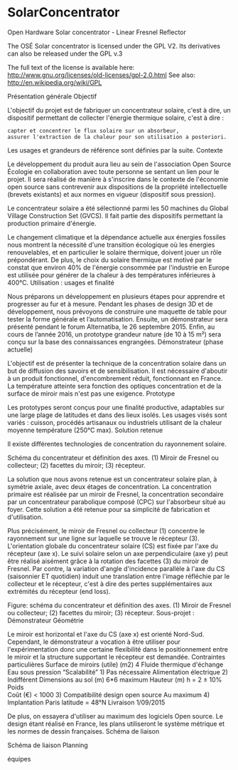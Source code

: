 # SolarConcentrator
Open Hardware Solar concentrator - Linear Fresnel Reflector

 The OSÉ Solar concentrator is licensed under the GPL V2. Its derivatives can also be released under the GPL v.3

The full text of the license is available here:  http://www.gnu.org/licenses/old-licenses/gpl-2.0.html
See also:
     http://en.wikipedia.org/wiki/GPL 


Présentation générale
Objectif

L'objectif du projet est de fabriquer un concentrateur solaire, c'est à dire, un dispositif permettant de collecter l'énergie thermique solaire, c'est à dire :

    capter et concentrer le flux solaire sur un absorbeur,
    assurer l'extraction de la chaleur pour son utilisation a posteriori.

Les usages et grandeurs de référence sont définies par la suite.
Contexte

Le développement du produit aura lieu au sein de l'association Open Source Écologie en collaboration avec toute personne se sentant un lien pour le projet. Il sera réalisé de manière à s'inscrire dans le contexte de l'économie open source sans contrevenir aux dispositions de la propriété intellectuelle (brevets existants) et aux normes en vigueur (dispositif sous pression).

Le concentrateur solaire a été sélectionné parmi les 50 machines du Global Village Construction Set (GVCS). Il fait partie des dispositifs permettant la production primaire d'énergie.

Le changement climatique et la dépendance actuelle aux énergies fossiles nous montrent la nécessité d'une transition écologique où les énergies renouvelables, et en particulier le solaire thermique, doivent jouer un rôle prépondérant. De plus, le choix du solaire thermique est motivé par le constat que environ 40% de l'énergie consommée par l'industrie en Europe est utilisée pour générer de la chaleur à des températures inférieures à 400°C.
Utilisation : usages et finalité

Nous préparons un développement en plusieurs étapes pour apprendre et progresser au fur et à mesure. Pendant les phases de design 3D et de développement, nous prévoyons de construire une maquette de table pour tester la forme générale et l’automatisation. Ensuite, un démonstrateur sera présenté pendant le forum Alternatiba, le 26 septembre 2015. Enfin, au cours de l’année 2016, un prototype grandeur nature (de 10 à 15 m²) sera conçu sur la base des connaissances engrangées.
Démonstrateur (phase actuelle)

L'objectif est de présenter la technique de la concentration solaire dans un but de diffusion des savoirs et de sensibilisation. Il est nécessaire d'aboutir à un produit fonctionnel, d'encombrement réduit, fonctionnant en France. La température atteinte sera fonction des optiques concentration et de la surface de miroir mais n'est pas une exigence.
Prototype

Les prototypes seront conçus pour une finalité productive, adaptables sur une large plage de latitudes et dans des lieux isolés. Les usages visés sont variés : cuisson, procédés artisanaux ou industriels utilisant de la chaleur moyenne température (250°C max).
Solution retenue

Il existe différentes technologies de concentration du rayonnement solaire.

Schéma du concentrateur et définition des axes. (1) Miroir de Fresnel ou collecteur; (2) facettes du miroir; (3) récepteur.

La solution que nous avons retenue est un concentrateur solaire plan, à symétrie axiale, avec deux étages de concentration. La concentration primaire est réalisée par un miroir de Fresnel, la concentration secondaire par un concentrateur parabolique composé (CPC) sur l'absorbeur situé au foyer. Cette solution a été retenue pour sa simplicité de fabrication et d'utilisation.

Plus précisément, le miroir de Fresnel ou collecteur (1) concentre le rayonnement sur une ligne sur laquelle se trouve le récepteur (3). L'orientation globale du concentrateur solaire (CS) est fixée par l'axe du récepteur (axe x). Le suivi solaire selon un axe perpendiculaire (axe y) peut être réalisé aisément grâce à la rotation des facettes (3) du miroir de Fresnel. Par contre, la variation d'angle d'incidence parallèle à l'axe du CS (saisonnier ET quotidien) induit une translation entre l'image réfléchie par le collecteur et le récepteur, c'est à dire des pertes supplémentaires aux extrémités du récepteur (end loss).

Figure: schéma du concentrateur et définition des axes. (1) Miroir de Fresnel ou collecteur; (2) facettes du miroir; (3) récepteur.
Sous-projet : Démonstrateur
Géométrie

Le miroir est horizontal et l'axe du CS (axe x) est orienté Nord-Sud. Cependant, le démonstrateur a vocation à être utiliser pour l'expérimentation donc une certaine flexibilité dans le positionnement entre le miroir et la structure supportant le récepteur est demandée.
Contraintes particulières
Surface de miroirs (utile) (m2) 	4
Fluide thermique d'échange 	Eau sous pression
“Scalabilité” 1) 	Pas nécessaire
Alimentation électrique 2) 	Indifférent
Dimensions au sol (m) 	6*6 maximum
Hauteur (m) 	h = 2 ± 10%
Poids 	
Coût (€) 	< 1000 3)
Compatibilité design open source 	Au maximum 4)
Implantation 	Paris latitude = 48°N
Livraison 	1/09/2015

De plus, on essayera d'utiliser au maximum des logiciels Open source. Le design étant réalisé en France, les plans utiliseront le système métrique et les normes de dessin françaises.
Schéma de liaison

Schéma de liaison
Planning

équipes
